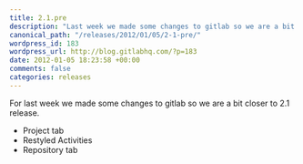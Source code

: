 ```yaml
--- 
title: 2.1.pre
description: "Last week we made some changes to gitlab so we are a bit closer to 2.1 release. Learn more!"
canonical_path: "/releases/2012/01/05/2-1-pre/"
wordpress_id: 183
wordpress_url: http://blog.gitlabhq.com/?p=183
date: 2012-01-05 18:23:58 +00:00
comments: false
categories: releases
---
```

For last week we made some changes to gitlab so we are a bit closer to 2.1 release.

<ul>	
<li>Project tab</li>
<li>Restyled Activities</li>
<li>Repository tab</li>
</ul>
